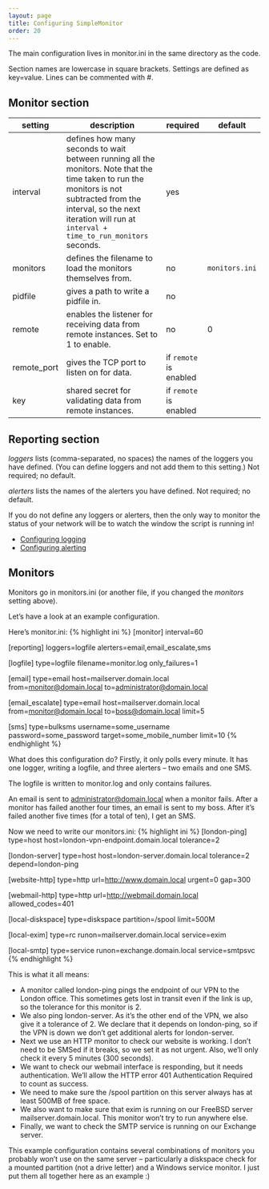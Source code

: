 ```yaml
---
layout: page
title: Configuring SimpleMonitor
order: 20
---
```


The main configuration lives in monitor.ini in the same directory as the code.

Section names are lowercase in square brackets. Settings are defined as key=value. Lines can be commented with #.

## Monitor section

| setting | description | required | default |
|---|---|---|---|
| interval | defines how many seconds to wait between running all the monitors. Note that the time taken to run the monitors is not subtracted from the interval, so the next iteration will run at `interval + time_to_run_monitors` seconds. | yes | |
| monitors | defines the filename to load the monitors themselves from. | no | `monitors.ini`
| pidfile | gives a path to write a pidfile in. | no | |
| remote | enables the listener for receiving data from remote instances. Set to 1 to enable. | no | 0 |
| remote_port | gives the TCP port to listen on for data. | if `remote` is enabled | |
| key | shared secret for validating data from remote instances. | if `remote` is enabled | |

## Reporting section
*loggers* lists (comma-separated, no spaces) the names of the loggers you have defined. (You can define loggers and not add them to this setting.) Not required; no default.

*alerters* lists the names of the alerters you have defined. Not required; no default.

If you do not define any loggers or alerters, then the only way to monitor the status of your network will be to watch the window the script is running in!

* [Configuring logging](logging.html)
* [Configuring alerting](alerting.html)

## Monitors
Monitors go in monitors.ini (or another file, if you changed the *monitors* setting above).

Let’s have a look at an example configuration.

Here’s monitor.ini:
{% highlight ini %}
[monitor]
interval=60

[reporting]
loggers=logfile
alerters=email,email_escalate,sms

[logfile]
type=logfile
filename=monitor.log
only_failures=1

[email]
type=email
host=mailserver.domain.local
from=monitor@domain.local
to=administrator@domain.local

[email_escalate]
type=email
host=mailserver.domain.local
from=monitor@domain.local
to=boss@domain.local
limit=5

[sms]
type=bulksms
username=some_username
password=some_password
target=some_mobile_number
limit=10
{% endhighlight %}

What does this configuration do? Firstly, it only polls every minute. It has one logger, writing a logfile, and three alerters – two emails and one SMS.

The logfile is written to monitor.log and only contains failures.

An email is sent to administrator@domain.local when a monitor fails. After a monitor has failed another four times, an email is sent to my boss. After it’s failed another five times (for a total of ten), I get an SMS.

Now we need to write our monitors.ini:
{% highlight ini %}
[london-ping]
type=host
host=london-vpn-endpoint.domain.local
tolerance=2

[london-server]
type=host
host=london-server.domain.local
tolerance=2
depend=london-ping

[website-http]
type=http
url=http://www.domain.local
urgent=0
gap=300

[webmail-http]
type=http
url=http://webmail.domain.local
allowed_codes=401

[local-diskspace]
type=diskspace
partition=/spool
limit=500M

[local-exim]
type=rc
runon=mailserver.domain.local
service=exim

[local-smtp]
type=service
runon=exchange.domain.local
service=smtpsvc
{% endhighlight %}

This is what it all means:

* A monitor called london-ping pings the endpoint of our VPN to the London office. This sometimes gets lost in transit even if the link is up, so the tolerance for this monitor is 2.
* We also ping london-server. As it’s the other end of the VPN, we also give it a tolerance of 2. We declare that it depends on london-ping, so if the VPN is down we don’t get additional alerts for london-server.
* Next we use an HTTP monitor to check our website is working. I don’t need to be SMSed if it breaks, so we set it as not urgent. Also, we’ll only check it every 5 minutes (300 seconds).
* We want to check our webmail interface is responding, but it needs authentication. We’ll allow the HTTP error 401 Authentication Required to count as success.
* We need to make sure the /spool partition on this server always has at least 500MB of free space.
* We also want to make sure that exim is running on our FreeBSD server mailserver.domain.local. This monitor won’t try to run anywhere else.
* Finally, we want to check the SMTP service is running on our Exchange server.

This example configuration contains several combinations of monitors you probably won’t use on the same server – particularly a diskspace check for a mounted partition (not a drive letter) and a Windows service monitor. I just put them all together here as an example :)
